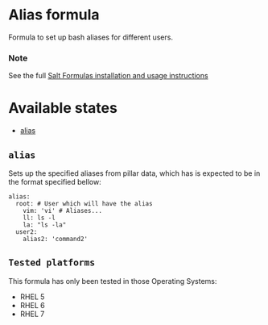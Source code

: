 # Alias formula

Formula to set up bash aliases for different users.

### Note

See the full [Salt Formulas installation and usage instructions](http://docs.saltstack.com/en/latest/topics/development/conventions/formulas.html)

Available states
================

- [alias](#alias)

``alias``
---------
Sets up the specified aliases from pillar data, which has is expected to be in the format specified bellow:

```
alias:
  root: # User which will have the alias
    vim: 'vi' # Aliases...
    ll: ls -l
    la: "ls -la"
  user2:
    alias2: 'command2'

```

``Tested platforms``
--------------------
This formula has only been tested in those Operating Systems:

* RHEL 5
* RHEL 6
* RHEL 7
